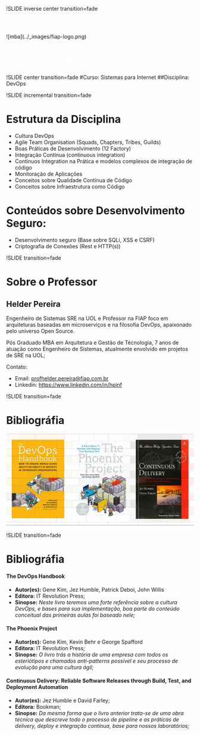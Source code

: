 !SLIDE inverse center transition=fade

<h3 style="color:white; font-family: Arial, Helvetica, sans-serif">MBA</h3>
![mba](../_images/fiap-logo.png)

<h1 style="color:white;">SECURITY DEVOPS</h1>

!SLIDE center transition=fade
#Curso: Sistemas para Internet
##Disciplina: DevOps

!SLIDE incremental transition=fade

# Estrutura da Disciplina

- Cultura DevOps
- Agile Team Organisation (Squads, Chapters, Tribes, Guilds)
- Boas Práticas de Desenvolvimento (12 Factory)
- Integração Contínua (continuous integration)
- Continuos Integration na Prática e modelos complexos de integração de código
- Monitoração de Aplicações
- Conceitos sobre Qualidade Contínua de Código
- Conceitos sobre  Infraestrutura como Código

# Conteúdos sobre Desenvolvimento Seguro:

- Desenvolvimento seguro (Base sobre SQLi, XSS e CSRF)
- Criptografia de Conexões (Rest e HTTP(s))

!SLIDE transition=fade

#  Sobre o Professor

## Helder Pereira

Engenheiro de Sistemas SRE na UOL e Professor na FIAP foco em 
arquiteturas baseadas em microserviços e  na filosofia 
DevOps, apaixonado pelo universo Open Source.

Pós Graduado MBA em Arquitetura e Gestão de Técnologia, 7 anos de atuação como Engenheiro de Sistemas, atualmente envolvido em projetos de SRE na UOL;

Contato:

- Email: <a href="mailto:profhelder.pereira@fiap.com.br">profhelder.pereira@fiap.com.br</a> 
- Linkedin: <a href="https://www.linkedin.com/in/hpinfo">https://www.linkedin.com/in/hpinf</a>

!SLIDE transition=fade

# Bibliográfia

![bibliografia](images/Bibliografia.png)

!SLIDE transition=fade

# Bibliográfia

#### The DevOps Handbook
- **Autor(es):** Gene Kim,‎ Jez Humble, Patrick Deboi, John Willis
- **Editora:** IT Revolution Press;
- **Sinopse:** *Neste livro teremos uma forte referência sobre a cultura DevOps, e bases para sua implementação, boa parte do conteúdo conceitual das primeiras aulas foi baseado nele;*

#### The Phoenix Project
- **Autor(es):** Gene Kim,‎ Kevin Behr e‎ George Spafford
- **Editora:** IT Revolution Press;
- **Sinopse:** *O livro trás a história de uma empresa com todos os esteriótipos e chamados anti-patterns possível e seu processo de evolução para uma cultura ágil;*

#### Continuous Delivery: Reliable Software Releases through Build, Test, and Deployment Automation
- **Autor(es):** Jez Humble e David Farley;
- **Editora:** Bookman;
- **Sinopse:** *Da mesma forma que o livro anterior trata-se de uma obra técnica que descreve todo o processo de pipeline e as práticas de delivery, deploy e integração contínua, base para nossos laboratórios;*